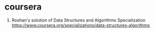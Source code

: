 # coursera
1. Roshan's solution of Data Structures and Algorithms Specialization            https://www.coursera.org/specializations/data-structures-algorithms
